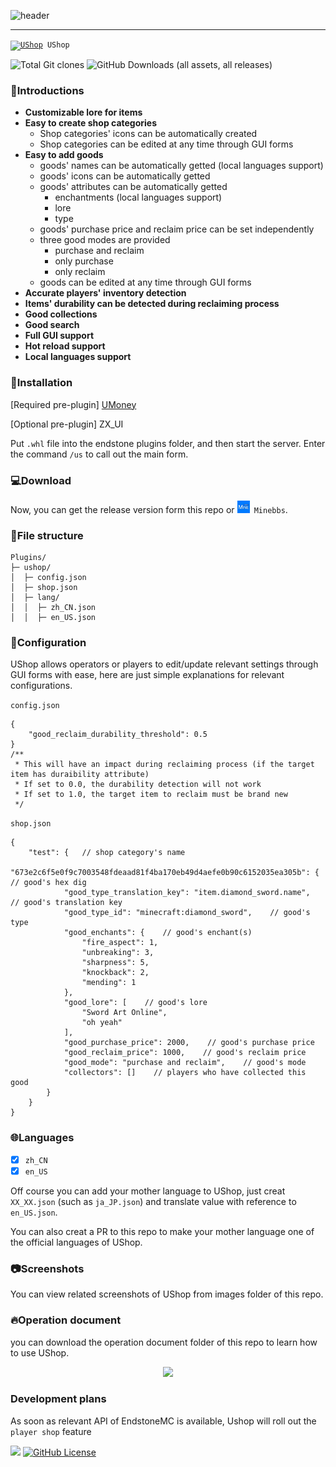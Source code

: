 ![header](https://capsule-render.vercel.app/api?type=venom&height=150&color=gradient&text=UShop&fontColor=0:8871e5,100:b678c4&fontSize=50&desc=A%20powerful%20shop%20system%20plug-in%.&descAlignY=80&descSize=20&animation=fadeIn)

****

<code><a href="https://github.com/umarurize/UShop"><img height="25" src="https://github.com/umarurize/UShop/blob/master/logo/UShop.jpg" alt="UShop" /></a>&nbsp;UShop</code>

![Total Git clones](https://img.shields.io/badge/dynamic/json?label=Total%20Git%20clones&query=$&url=https://cdn.jsdelivr.net/gh/umarurize/UShop@master/clone_count.txt&color=brightgreen)
![GitHub Downloads (all assets, all releases)](https://img.shields.io/github/downloads/umarurize/UShop/total)

### :bell:Introductions
* **Customizable lore for items**
* **Easy to create shop categories**
    *  Shop categories' icons can be automatically created
    *  Shop categories can be edited at any time through GUI forms
* **Easy to add goods**
    *  goods' names can be automatically getted (local languages support)
    *  goods' icons can be automatically getted
    *  goods' attributes can be automatically getted
        *  enchantments (local languages support)
        *  lore
        *  type
    *  goods' purchase price and reclaim price can be set independently
    *  three good modes are provided
        *  purchase and reclaim
        *  only purchase
        *  only reclaim
    *  goods can be edited at any time through GUI forms
*  **Accurate players' inventory detection**
*  **Items' durability can be detected during reclaiming process**
*  **Good collections**
*  **Good search**
*  **Full GUI support**
*  **Hot reload support**
*  **Local languages support**
        
### :hammer:Installation
[Required pre-plugin] [UMoney](https://github.com/umarurize/UMoney)

[Optional pre-plugin] ZX_UI

Put `.whl` file into the endstone plugins folder, and then start the server. Enter the command `/us` to call out the main form.

### :computer:Download
Now, you can get the release version form this repo or <code><a href="https://www.minebbs.com/resources/ushop.10103/"><img height="20" src="https://github.com/umarurize/umaru-cdn/blob/main/images/minebbs.png" alt="Minebbs" /></a>&nbsp;Minebbs</code>.

### :file_folder:File structure
```
Plugins/
├─ ushop/
│  ├─ config.json
│  ├─ shop.json
│  ├─ lang/
│  │  ├─ zh_CN.json
│  │  ├─ en_US.json
```

### :pencil:Configuration
UShop allows operators or players to edit/update relevant settings through GUI forms with ease, here are just simple explanations for relevant configurations.

`config.json`
```json5
{
    "good_reclaim_durability_threshold": 0.5
}
/**
 * This will have an impact during reclaiming process (if the target item has duraibility attribute)
 * If set to 0.0, the durability detection will not work
 * If set to 1.0, the target item to reclaim must be brand new
 */
```

`shop.json`
```json5
{
    "test": {   // shop category's name
        "673e2c6f5e0f9c7003548fdeaad81f4ba170eb49d4aefe0b90c6152035ea305b": {    // good's hex dig
            "good_type_translation_key": "item.diamond_sword.name",    // good's translation key
            "good_type_id": "minecraft:diamond_sword",    // good's type
            "good_enchants": {    // good's enchant(s)
                "fire_aspect": 1,
                "unbreaking": 3,
                "sharpness": 5,
                "knockback": 2,
                "mending": 1
            },
            "good_lore": [    // good's lore
                "Sword Art Online",
                "oh yeah"
            ],
            "good_purchase_price": 2000,    // good's purchase price
            "good_reclaim_price": 1000,    // good's reclaim price
            "good_mode": "purchase and reclaim",    // good's mode
            "collectors": []    // players who have collected this good
        }
    }
}
```

### :globe_with_meridians:Languages
- [x] `zh_CN`
- [x] `en_US`

Off course you can add your mother language to UShop, just creat `XX_XX.json` (such as `ja_JP.json`) and translate value with reference to `en_US.json`.

You can also creat a PR to this repo to make your mother language one of the official languages of UShop.

### :camera:Screenshots
You can view related screenshots of UShop from images folder of this repo.

### :fire:Operation document
you can download the operation document folder of this repo to learn how to use UShop.

<div style="width: 100%; text-align: center;">
  <img src="https://github.com/umarurize/UShop/blob/master/logo/UShop2.png" style="max-width: 100%; height: auto;">
</div>

### Development plans
As soon as relevant API of EndstoneMC is available, Ushop will roll out the `player shop` feature

![](https://img.shields.io/badge/language-python-blue.svg) [![GitHub License](https://img.shields.io/github/license/umarurize/UTP)](LICENSE)
